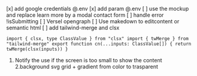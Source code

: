 [x] add google credentials @.env
[x] add param @.env
[ ] use the mockup and replace learn more by a modal contact form
[ ] handle error !isSubmitting
[ ] Versel opengraph
[ ] Use makedown to editcontent or semantic html
[ ] add tailwind-merge and clsx

`import { clsx, type ClassValue } from "clsx"
import { twMerge } from "tailwind-merge"
export function cn(...inputs: ClassValue[]) {
  return twMerge(clsx(inputs))
}`

1. Notify the use if the screen is too small to show the content
   2.background svg grid + gradient from color to trasparent <div class="bg-gradient-to-r from-blue-500">
